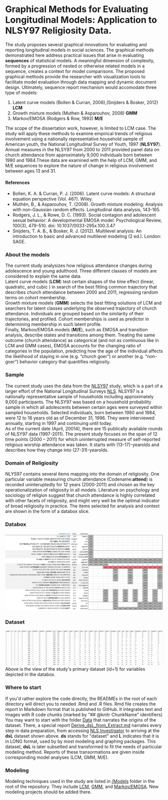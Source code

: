Graphical Methods for Evaluating Longitudinal Models: Application to NLSY97 Religiosity Data.
========================================================
  The study proposes several graphical innovations for  evaluating and reporting longitudinal models in social sciences.  The graphical methods demonstrated here address practical issues that arise in evaluating **sequences** of statistical models. A meaningful dimension of complexity, formed by a progression of nested or otherwise related models in a sequence, creates a context for model comparisons. The proposed graphical methods provide the researcher with visualization tools to facilitate model evaluation through data mapping and dynamic document design. Ultimately, sequence report mechanism would accomodate three type of models:
  
  1. Latent curve models (Bollen & Curran, 2006),(Snijders & Bosker, 2012) **LCM**
  2. Growth mixture models (Muthen & Asparouhov, 2008) **GMM**
  3. Markov/EMOSA (Rodgers & Row, 1993) **M/E** 
  
The scope of the dissertation work, however, is limited to LCM case. 
The study will apply these methods to examine empirical trends of religious involvement using a nationally representative household sample of American youth, the National Longitudinal Survey of Youth, 1997 (**NLSY97**). Annual measures in the NLSY97 from 2000 to 2011 provided panel data on church attendance from approximately 9,000 individuals born between 1980 and 1984.These data are examined with the help of LCM, GMM, and M/E sequences to explore the nature of change in religious involvement between ages 13 and 31. 
  
#### References

* Bollen, K. A. & Curran, P. J. (2006). Latent curve models: A structural equation perspective (Vol. 467). Wiley.
* Muthén, B., & Asparouhov, T. (2008). Growth mixture modeling: Analysis with non-Gaussian random effects. Longitudinal data analysis, 143-165.
* Rodgers, J. L., & Rowe, D. C. (1993). Social contagion and adolescent sexual behavior: A developmental EMOSA model. Psychological Review, 100(3), 479-510. doi: 10.1037/0033-295x.100.3.47
* Snijders, T. A. B., & Bosker, R. J. (2012). Multilevel analysis: An introduction to basic and advanced multilevel modeling (2 ed.). London: SAGE.




### About the models

The current study analysizes how religious attendance changes during adolescence and young adulthood. Three different classes of models are considered to explain the same data.   
Latent curve models (**LCM**) test  certain shapes of the time effect (linear, quadratic, and cubic ) in search of the best fitting common trajectory that describes church attendance between 2000 and 2011, regressing random terms on cohort membership.  
Growth mixture models (**GMM**) selects the best fitting solutions of LCM and searchers for latent classes underlying the observed trajectory of church attendance. Individuals are grouped based on the similarity of their trajectories, and profiled. Cohort memberships is used as predictor in determining membership in such latent profile.    
Finally, Markov/EMOSA models (**M/E**), such as EMOSA and transition analysis, describe states and transitions among them. Treating the same outcome (church attendance) as categorical (and not as continuous like in LCM and GMM cases), EMOSA accounts for the changing ratio of categories in the population, predicting how the age of the individual affects the likelihood of staying in one (e.g. “church goer”) or another (e.g. “non-goer”) behavior category that quantifies religiosity.

### Sample

The current study uses the data from the [NLSY97](http://www.bls.gov/nls/nlsy97.htm) study, which is a part of a larger effort of the National Longitudinal Surveys [NLS](http://www.bls.gov/nls/). NLSY97 is a nationally representative sample of households including approximately 9,000 participants. 
The NLSY97 was based on a household probability sample in which all adolescents between certain ages were surveyed within sampled households.  Selected individuals, born between 1980 and 1984, were 12 to 16 years old as of December 31, 1996. They were interviewed annually, starting in 1997 and continuing until today.  
As of the current date (April, 20014), there are 15 publically available rounds of NLSY97 data (1997-2011). The present study focuses on the span of 12 time points (2000 – 2011) for which uninterrupted measure of self-reported religious worship attendance was taken. It starts with (13-17)-yearolds and describes how they change into (27-31)-yearolds.    


### Domain of Religiosity  

NLYS97 contains several items mapping into the domain of religiosity. One particular variable measuring church attendance (Codename:**attend**) is recorded  uninteruptedly for 12 years (2000-2011) and chosen as the key operationalization of religiosity in all models. 
Literature on psychology and sociology of religion suggest that church attendance is highly correlated with other facets of religiosity, and might very well be the optimal indicator of broad religiosity in practice. The items selected for analysis and context are shown in the form of a databox slice. 

### Databox
<img link src="./Data/figure_rmd/variables_layout.png" alt="Databox slice" style="width:700px;"/>  
 
###  Dataset
<img link src="./Data/figure_rmd/dsL_view.png" alt="Basic dataset dsL" style="width:700px;"/>  
Above is the view  of the study's primary dataset (id=1) for variables depicted in the databox. 

### Where to start
If you'd rather explore the code directly, the READMEs in the root of each directory will direct you to needed .Rmd and .R files. Rmd file creates the report in Markdown format that is published to GitHub. It integrates text and images with R code chunks (marked by "## @knitr ChunkName" identifiers) You may want to start with the folder [Data](https://github.com/andkov/Longitudinal_Models_of_Religiosity_NLSY97/tree/master/Data) that narrates the origins of the dataset. There, a 
special report [Derive_dsL_from_Extract.md](https://github.com/andkov/Longitudinal_Models_of_Religiosity_NLSY97/blob/master/Data/Derive_dsL_from_Extract.md) narrates every step in data preparation, from accessing [NLS Investigator](https://www.nlsinfo.org/investigator/pages/login.jsp) to arriving at the **dsL** dataset shown above. 
**ds** stands for "dataset" and **L** indicates that it is in LONG format, used by by most modeling and graphing packages. 
This dataset, **dsL** is later subsetted and transformed to fit the needs of particular modeling method. Reports of these transormations are given inside corresponding model analyses (LCM, GMM, M/E).

### Modeling

Modeling techniques used in the study are listed in [/Models](https://github.com/andkov/Longitudinal_Models_of_Religiosity_NLSY97/tree/master/Models) folder in the root of the repository. They include [LCM](https://github.com/andkov/Longitudinal_Models_of_Religiosity_NLSY97/tree/master/Models/LCM), [GMM](https://github.com/andkov/Longitudinal_Models_of_Religiosity_NLSY97/tree/master/Models/GMM), and [Markov/EMOSA](https://github.com/andkov/Longitudinal_Models_of_Religiosity_NLSY97/tree/master/Models/ME). New modeling projects should be added there. 

<!--
pathMd <- base::file.path("./", c("README.md"))
pathHtml <- base::gsub(pattern=".md$", replacement=".html", x=pathMd)
markdown::markdownToHTML(file=pathMd, output=pathHtml)
-->

